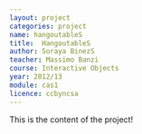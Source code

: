 ```yaml
---
layout: project
categories: project
name: hangoutableS
title:  HangoutableS
author: Soraya BinezS
teacher: Massimo Banzi
course: Interactive Objects
year: 2012/13
module: cas1
licence: ccbyncsa
---
```

This is the content of the project!